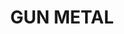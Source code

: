 ---
title: "GUN METAL"
price: 0 
desc: "Bez opisa"
img_path: "/assets/img/A.MIG-3535.jpg"
brand: AMMO
available: true
special_offer: false
new: false
soon: false
cat: "AMMO-OILBRUSHERS"
subcat: ""
subsubcat: ""
---